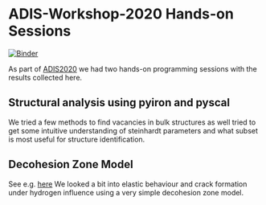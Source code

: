 # ADIS-Workshop-2020 Hands-on Sessions

[![Binder](https://mybinder.org/badge_logo.svg)](https://mybinder.org/v2/gh/pyiron/ADIS-workshop-2020/HEAD)

As part of [ADIS2020](https://www.mpie.de/4433801/adis2020) we had two hands-on programming sessions with the results collected here.

## Structural analysis using pyiron and pyscal
We tried a few methods to find vacancies in bulk structures as well tried to get some intuitive understanding of steinhardt parameters and what subset is most useful for structure identification.

## Decohesion Zone Model
See e.g. [here](https://journals.aps.org/prmaterials/abstract/10.1103/PhysRevMaterials.1.033603)
We looked a bit into elastic behaviour and crack formation under hydrogen influence using a very simple decohesion zone model.
